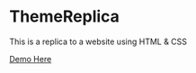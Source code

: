 # ThemeReplica

This is a replica to a website using HTML & CSS

[Demo Here](https://karimmaged1996.github.io/ThemeReplica/)
